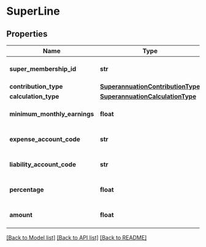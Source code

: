 # SuperLine

## Properties
Name | Type | Description | Notes
------------ | ------------- | ------------- | -------------
**super_membership_id** | **str** | Xero super membership ID | [optional] 
**contribution_type** | [**SuperannuationContributionType**](SuperannuationContributionType.md) |  | [optional] 
**calculation_type** | [**SuperannuationCalculationType**](SuperannuationCalculationType.md) |  | [optional] 
**minimum_monthly_earnings** | **float** | amount of mimimum earnings | [optional] 
**expense_account_code** | **str** | expense account code | [optional] 
**liability_account_code** | **str** | liabilty account code | [optional] 
**percentage** | **float** | percentage for super line | [optional] 
**amount** | **float** | Super membership amount | [optional] 

[[Back to Model list]](../README.md#documentation-for-models) [[Back to API list]](../README.md#documentation-for-api-endpoints) [[Back to README]](../README.md)


